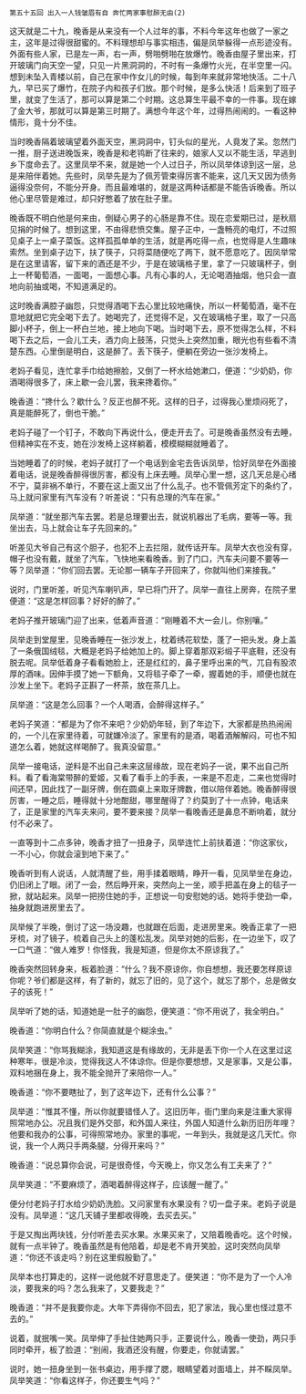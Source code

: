     第五十五回 出入一人钱皱眉有自 奔忙两家事慰醉无由(2) 

   这天就是二十九，晚香是从来没有一个人过年的事，不料今年这年也做了一家之主，这年是过得很甜蜜的。不料理想却与事实相违，偏是凤举躲得一点形迹没有。外面有些人家，已是左一声，右一声，劈啪劈啪在放爆竹。晚香由屋子里出来，打开玻璃门向天空一望，只见一片黑洞洞的，不时有一条爆竹火光，在半空里一闪。想到未坠入青楼以前，自己在家中作女儿的时候，每到年来就非常地快活。二十八九，早已买了爆竹，在院子内和孩子们放。那个时候，是多么快活！后来到了班子里，就变了生活了，那可以算是第二个时期。这总算生平最不幸的一件事。现在嫁了金大爷，那就可以算是第三时期了。满想今年这个年，过得热闹闹的。一看这种情形，竟十分不佳。

   当时晚香隔着玻璃望着外面天空，黑洞洞中，钉头似的星光，人竟发了呆。忽然门一推，厨子送进晚饭来，晚香是和老鸨断了往来的，娘家人又以不能生活，早逃到乡下度命去了。这里凤举不来，就是她一个人过日子，所以凤举体谅到这一层，总是来陪伴着她。先些时，凤举先是为了佩芳管束得厉害不能来，这几天又因为债务逼得没奈何，不能分开身。而且最难堪的，就是这两种话都是不能告诉晚香。所以他心里尽管是难过，却只好憋着了放在肚子里。

   晚香既不明白他是何来由，倒疑心男子的心肠是靠不住。现在恋爱期已过，是秋扇见捐的时候了。想到这里，不由得悲愤交集。屋子正中，一盏畅亮的电灯，不过照见桌子上一桌子菜饭。这样孤孤单单的生活，就是再吃得一点，也觉得是人生趣味索然。坐到桌子边下，扶了筷子，只将菜随便吃了两下，就不愿意吃了。因凤举常是在这里请客，留下来的酒还是不少，于是在玻璃格子里，拿了一只玻璃杯子，倒上一杯葡萄酒，一面喝，一面想心事。凡有心事的人，无论喝酒抽烟，他只会一直地向前抽或喝，不知道满足的。

   这时晚香满腔子幽怨，只觉得酒喝下去心里比较地痛快，所以一杯葡萄酒，毫不在意地就把它完全喝下去了。她喝完了，还觉得不足，又在玻璃格子里，取了一只高脚小杯子，倒上一杯白兰地，接上地向下喝。当时喝下去，原不觉得怎么样，不料喝下去之后，一会儿工夫，酒力向上鼓荡，只觉头上突然加重，眼光也有些看不清楚东西。心里倒是明白，这是醉了。丢下筷子，便躺在旁边一张沙发椅上。

   老妈子看见，连忙拿手巾给她擦脸，又倒了一杯水给她漱口，便道：“少奶奶，你酒喝得很多了，床上歇一会儿罢，我来搀着你。”

   晚香道：“搀什么？歇什么？反正也醉不死。这样的日子，过得我心里烦闷死了，真是能醉死了，倒也干脆。”

   老妈子碰了一个钉子，不敢向下再说什么，便走开去了。可是晚香虽然没有去睡，但精神实在不支，她在沙发椅上这样躺着，模模糊糊就睡着了。

   当她睡着了的时候，老妈子就打了一个电话到金宅去告诉凤举，恰好凤举在外面接着电话，说是晚香醉得很厉害，都没有上床去睡。凤举心里一想，这几天总是心绪不宁，莫非祸不单行，不要在这上面又出了什么乱子。也不管佩芳定下的条约了，马上就问家里有汽车没有？听差说：“只有总理的汽车在家。”

   凤举道：“就坐那汽车去罢。若是总理要出去，就说机器出了毛病，要等一等。我坐出去，马上就会让车子先回来的。”

   听差见大爷自己有这个胆子，也犯不上去拦阻，就传话开车。凤举大衣也没有穿，帽子也没有戴，就坐了汽车，飞快地来看晚香。到了门口，汽车夫问要不要等一等？凤举道：“你们回去罢。无论那一辆车子开回来了，你就叫他们来接我。”

   说时，门里听差，听见汽车喇叭声，早已将门开了。凤举一直往上房奔，在院子里便道：“这是怎样回事？好好的醉了。”

   老妈子推开玻璃门迎了出来，低着声音道：“刚睡着不大一会儿，你别嚷。”

   凤举走到堂屋里，见晚香睡在一张沙发上，枕着绣花软垫，蓬了一把头发。身上盖了一条俄国绒毯，大概是老妈子给她加上的。脚上穿着那双彩缎子平底鞋，还没有脱去呢。凤举低着身子看看她脸上，还是红红的，鼻子里呼出来的气，兀自有股浓厚的酒味。因伸手摸了她一下额角，又将毯子牵了一牵，握着她的手，顺便也就在沙发上坐下。老妈子正斟了一杯茶，放在茶几上。

   凤举道：“这是怎么回事？一个人喝酒，会醉得这样子。”

   老妈子笑道：“都是为了你不来吧？少奶奶年轻，到了年边下，大家都是热热闹闹的，一个儿在家里待着，可就嫌冷淡了。家里有的是酒，喝着酒解解闷，可也不知道怎么着，她就这样喝醉了。我真没留意。”

   凤举一接电话，逆料是不出自己未来这层缘故，现在老妈子一说，果不出自己所料。看了看海棠带醉的爱姬，又看了看手上的手表，一来是不忍走，二来也觉得时间还早，因此找了一副牙牌，倒在圆桌上来取牙牌数，借以陪伴着她。晚香醉得很厉害，一睡之后，睡得就十分地酣甜，哪里醒得了？约莫到了十一点钟，电话来了，正是家里的汽车夫来问，要不要来接？凤举一看晚香还是鼻息不断响着，就分付不必来了。

   一直等到十二点多钟，晚香才扭了一扭身子，凤举连忙上前扶着道：“你这家伙，一不小心，你就会滚到地下来了。”

   晚香听到有人说话，人就清醒了些，用手揉着眼睛，睁开一看，见凤举坐在身边，仍旧闭上了眼。闭了一会，然后睁开来，突然向上一坐，顺手把盖在身上的毯子一掀，就站起来。凤举一把捞住她的手，正想说一句安慰她的话。她将手使劲一牵，抽身就跑进房里去了。

   凤举候了半晚，倒讨了这一场没趣，也就跟在后面，走进房里来。晚香正拿了一把牙梳，对了镜子，梳着自己头上的蓬松乱发。凤举对她的后影，在一边坐下，叹了一口气道：“做人难罗！你怪我，我是知道，但是你太不原谅我了。”

   晚香突然回转身来，板着脸道：“什么？我不原谅你，你自想想，我还要怎样原谅你呢？爷们都是这样，有了新的，就忘了旧的，见了这个，就忘了那个，总是做女子的该死！”

   凤举听了她的话，知道她是一肚子的幽怨，便笑道：“你不用说了，我全明白。”

   晚香道：“你明白什么？你简直就是个糊涂虫。”

   凤举笑道：“你骂我糊涂，我知道这是有缘故的，无非是丢下你一个人在这里过这种寒年，很是冷淡，觉得我这人不体谅你。但是你要想想，又是家事，又是公事，双料地捆在身上，我不能全抛开了来陪你一人。”

   晚香道：“你不要瞎扯了，到了这年边下，还有什么公事？”

   凤举道：“惟其不懂，所以你就要错怪人了。这旧历年，衙门里向来是注重大家得照常地办公。况且我们是外交部，和外国人来往，外国人知道什么新历旧历年哩？他要和我办的公事，可得照常地办。家里的事呢，一年到头，我就是这几天忙。你说，我一个人两只手两条腿，分得开来吗？”

   晚香道：“说总算你会说，可是很奇怪，今天晚上，你又怎么有工夫来了？”

   凤举笑道：“不要麻烦了，酒喝着醉得这样子，应该醒一醒了。”

   便分付老妈子打水给少奶奶洗脸。又问家里有水果没有？切一盘子来。老妈子说是没有。凤举道：“这几天铺子里都收得晚，去买去买。”

   于是又掏出两块钱，分付听差去买水果。水果买来了，又陪着晚香吃。这个时候，就有一点半钟了。晚香虽然是有他陪着，却是老不肯开笑脸，这时突然向凤举道：“你还不该走吗？别在这里假殷勤了。”

   凤举本也打算走的，这样一说他就不好意思走了。便笑道：“你不是为了一个人冷淡，要我来的吗？怎么我来了，又要我走？”

   晚香道：“并不是我要你走。大年下弄得你不回去，犯了家法，我心里也怪过意不去的。”

   说着，就抿嘴一笑。凤举伸了手扯住她两只手，正要说什么，晚香一使劲，两只手同时牵开，板了脸道：“别闹，我酒还没有醒，你要走，你就请罢。”

   说时，她一扭身坐到一张书桌边，用手撑了腮，眼睛望着对面墙上，并不睬凤举。凤举笑道：“你看这样子，你还要生气吗？”

